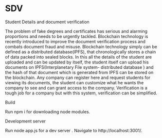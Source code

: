 # SDV
Student Details and document verification

The problem of fake degrees and certificates has serious and alarming proportions and needs to be urgently tackled. Blockchain technology is recently introduced to improve the document verification process and combats document fraud and misuse. Blockchain technology simply can be defined as a distributed database(IPFS), that chronologically stores a chain of data packed into sealed blocks. In this all the details of the student are uploaded and can be updated by itself, the student itself can upload his documents on IPFS(Interplanetary File system- distributed database ) and the hash of that document which is generated from IPFS can be stored on the blockchain. Any company can register here and request students for viewing its documents, the student can customize what he wants the company to see and can grant access to the company. Verification is a tough job for a company but with this system, verification can be simplified.

Build

Run npm i for downloading node modules.  


Development server

Run node app.js for a dev server . Navigate to http://localhost:3001/.

 
